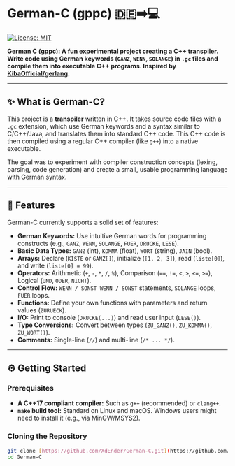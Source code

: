 # German-C (gppc) 🇩🇪➡️💻

[![License: MIT](https://img.shields.io/badge/License-MIT-blue.svg)](https://opensource.org/licenses/MIT)

**German C (gppc): A fun experimental project creating a C++ transpiler. Write code using German keywords (`GANZ`, `WENN`, `SOLANGE`) in `.gc` files and compile them into executable C++ programs. Inspired by [KibaOfficial/gerlang](https://github.com/KibaOfficial/gerlang).**

---

## ✨ What is German-C?

This project is a **transpiler** written in C++. It takes source code files with a `.gc` extension, which use German keywords and a syntax similar to C/C++/Java, and translates them into standard C++ code. This C++ code is then compiled using a regular C++ compiler (like `g++`) into a native executable.

The goal was to experiment with compiler construction concepts (lexing, parsing, code generation) and create a small, usable programming language with German syntax.

---

## 🚀 Features

German-C currently supports a solid set of features:

* **German Keywords:** Use intuitive German words for programming constructs (e.g., `GANZ`, `WENN`, `SOLANGE`, `FUER`, `DRUCKE`, `LESE`).
* **Basic Data Types:** `GANZ` (int), `KOMMA` (float), `WORT` (string), `JAIN` (bool).
* **Arrays:** Declare (`KISTE` or `GANZ[]`), initialize (`[1, 2, 3]`), read (`liste[0]`), and write (`liste[0] = 99`).
* **Operators:** Arithmetic (`+`, `-`, `*`, `/`, `%`), Comparison (`==`, `!=`, `<`, `>`, `<=`, `>=`), Logical (`UND`, `ODER`, `NICHT`).
* **Control Flow:** `WENN / SONST WENN / SONST` statements, `SOLANGE` loops, `FUER` loops.
* **Functions:** Define your own functions with parameters and return values (`ZURUECK`).
* **I/O:** Print to console (`DRUCKE(...)`) and read user input (`LESE()`).
* **Type Conversions:** Convert between types (`ZU_GANZ()`, `ZU_KOMMA()`, `ZU_WORT()`).
* **Comments:** Single-line (`//`) and multi-line (`/* ... */`).

---

## ⚙️ Getting Started

### Prerequisites

* **A C++17 compliant compiler:** Such as `g++` (recommended) or `clang++`.
* **`make` build tool:** Standard on Linux and macOS. Windows users might need to install it (e.g., via MinGW/MSYS2).

### Cloning the Repository

```bash
git clone [https://github.com/XdEnder/German-C.git](https://github.com/XdEnder/German-C.git)
cd German-C
